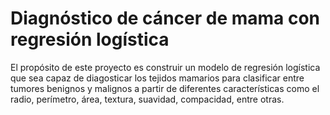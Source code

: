 # Diagnóstico de cáncer de mama con regresión logística
El propósito de este proyecto es construir un modelo de regresión logística que sea capaz de diagosticar los tejidos mamarios para clasificar entre tumores benignos y malignos a partir de diferentes características como el radio, perímetro, área, textura, suavidad, compacidad, entre otras.
